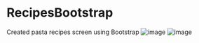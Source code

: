 # RecipesBootstrap
 Created pasta recipes screen using Bootstrap
![image](https://github.com/feyzaugz/RecipesBootstrap/assets/93938663/d3206eb6-7caf-4eb7-a8c2-1ffad0369e68)
![image](https://github.com/feyzaugz/RecipesBootstrap/assets/93938663/3fc00e0a-2117-4cf0-b646-4e2c1a591bdb)
